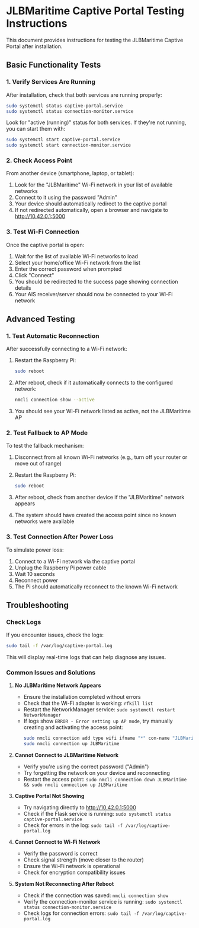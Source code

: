 # JLBMaritime Captive Portal Testing Instructions

This document provides instructions for testing the JLBMaritime Captive Portal after installation.

## Basic Functionality Tests

### 1. Verify Services Are Running

After installation, check that both services are running properly:

```bash
sudo systemctl status captive-portal.service
sudo systemctl status connection-monitor.service
```

Look for "active (running)" status for both services. If they're not running, you can start them with:

```bash
sudo systemctl start captive-portal.service
sudo systemctl start connection-monitor.service
```

### 2. Check Access Point

From another device (smartphone, laptop, or tablet):

1. Look for the "JLBMaritime" Wi-Fi network in your list of available networks
2. Connect to it using the password "Admin"
3. Your device should automatically redirect to the captive portal
4. If not redirected automatically, open a browser and navigate to http://10.42.0.1:5000

### 3. Test Wi-Fi Connection

Once the captive portal is open:

1. Wait for the list of available Wi-Fi networks to load
2. Select your home/office Wi-Fi network from the list
3. Enter the correct password when prompted
4. Click "Connect"
5. You should be redirected to the success page showing connection details
6. Your AIS receiver/server should now be connected to your Wi-Fi network

## Advanced Testing

### 1. Test Automatic Reconnection

After successfully connecting to a Wi-Fi network:

1. Restart the Raspberry Pi:
   ```bash
   sudo reboot
   ```

2. After reboot, check if it automatically connects to the configured network:
   ```bash
   nmcli connection show --active
   ```
   
3. You should see your Wi-Fi network listed as active, not the JLBMaritime AP

### 2. Test Fallback to AP Mode

To test the fallback mechanism:

1. Disconnect from all known Wi-Fi networks (e.g., turn off your router or move out of range)
2. Restart the Raspberry Pi:
   ```bash
   sudo reboot
   ```

3. After reboot, check from another device if the "JLBMaritime" network appears
4. The system should have created the access point since no known networks were available

### 3. Test Connection After Power Loss

To simulate power loss:

1. Connect to a Wi-Fi network via the captive portal
2. Unplug the Raspberry Pi power cable
3. Wait 10 seconds
4. Reconnect power
5. The Pi should automatically reconnect to the known Wi-Fi network

## Troubleshooting

### Check Logs

If you encounter issues, check the logs:

```bash
sudo tail -f /var/log/captive-portal.log
```

This will display real-time logs that can help diagnose any issues.

### Common Issues and Solutions

1. **No JLBMaritime Network Appears**
   - Ensure the installation completed without errors
   - Check that the Wi-Fi adapter is working: `rfkill list`
   - Restart the NetworkManager service: `sudo systemctl restart NetworkManager`
   - If logs show `ERROR - Error setting up AP mode`, try manually creating and activating the access point:
     ```bash
     sudo nmcli connection add type wifi ifname "*" con-name "JLBMaritime" autoconnect yes ssid "JLBMaritime" mode ap ipv4.method shared ipv4.addresses "10.42.0.1/24" wifi-sec.key-mgmt wpa-psk wifi-sec.psk "Admin"
     sudo nmcli connection up JLBMaritime
     ```

2. **Cannot Connect to JLBMaritime Network**
   - Verify you're using the correct password ("Admin")
   - Try forgetting the network on your device and reconnecting
   - Restart the access point: `sudo nmcli connection down JLBMaritime && sudo nmcli connection up JLBMaritime`

3. **Captive Portal Not Showing**
   - Try navigating directly to http://10.42.0.1:5000
   - Check if the Flask service is running: `sudo systemctl status captive-portal.service`
   - Check for errors in the log: `sudo tail -f /var/log/captive-portal.log`

4. **Cannot Connect to Wi-Fi Network**
   - Verify the password is correct
   - Check signal strength (move closer to the router)
   - Ensure the Wi-Fi network is operational
   - Check for encryption compatibility issues

5. **System Not Reconnecting After Reboot**
   - Check if the connection was saved: `nmcli connection show`
   - Verify the connection-monitor service is running: `sudo systemctl status connection-monitor.service`
   - Check logs for connection errors: `sudo tail -f /var/log/captive-portal.log`
